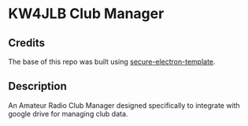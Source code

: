 # KW4JLB Club Manager

## Credits
The base of this repo was built using [secure-electron-template](https://github.com/reZach/secure-electron-template.git).

## Description
An Amateur Radio Club Manager designed specifically to integrate with google drive for managing club data. 
